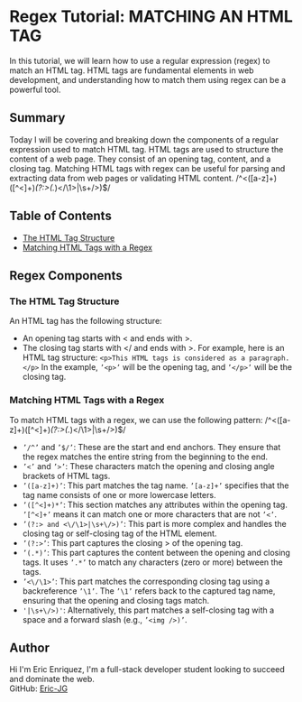 # Regex Tutorial: MATCHING AN HTML TAG 

In this tutorial, we will learn how to use a regular expression (regex) to match an HTML tag. HTML tags are fundamental elements in web development, and understanding how to match them using regex can be a powerful tool.

## Summary
Today I will be covering and breaking down the components of a regular expression used to match HTML tag. HTML tags are used to structure the content of a web page. They consist of an opening tag, content, and a closing tag. Matching HTML tags with regex can be useful for parsing and extracting data from web pages or validating HTML content.
/^<([a-z]+)([^<]+)*(?:>(.*)<\/\1>|\s+\/>)$/

## Table of Contents

- [The HTML Tag Structure](#the-html-tag-structure)
- [Matching HTML Tags with a Regex](#matching-html-tags-with-a-regex)

## Regex Components


### The HTML Tag Structure

An HTML tag has the following structure:
- An opening tag starts with < and ends with >.
- The closing tag starts with </ and ends with >.
For example, here is an HTML tag structure:
`<p>This HTML tags is considered as a paragraph.</p>`
In the example, `’<p>’` will be the opening tag, and `’</p>’` will be the closing tag.

### Matching HTML Tags with a Regex
To match HTML tags with a regex, we can use the following pattern:
/^<([a-z]+)([^<]+)*(?:>(.*)<\/\1>|\s+\/>)$/
- `’/^’` and `’$/’`: These are the start and end anchors. They ensure that the regex matches the entire string from the beginning to the end.
- `’<’` and `’>’`: These characters match the opening and closing angle brackets of HTML tags.                                 
- `’([a-z]+)’`: This part matches the tag name. `’[a-z]+’` specifies that the tag name consists of one or more lowercase letters.
- `’([^<]+)*’`: This section matches any attributes within the opening tag. `’[^<]+’` means it can match one or more characters that are not `’<’`.
- `’(?:> and <\/\1>|\s+\/>)’`: This part is more complex and handles the closing tag or self-closing tag of the HTML element.
- `’(?:>’`: This part captures the closing > of the opening tag.
- `’(.*)’`: This part captures the content between the opening and closing tags. It uses `’.*’` to match any characters (zero or more) between the tags.
- `’<\/\1>’`: This part matches the corresponding closing tag using a backreference `’\1’`. The `’\1’` refers back to the captured tag name, ensuring that the opening and closing tags match.
- `'|\s+\/>)'`: Alternatively, this part matches a self-closing tag with a space and a forward slash (e.g., `’<img />)’`.


## Author

Hi I'm Eric Enriquez, I'm a full-stack developer student looking to succeed and dominate the web.  
GitHub: [Eric-JG](https://github.com/Eric-JG)
